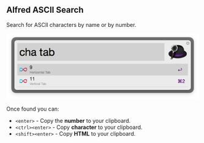 ## Alfred ASCII Search

Search for ASCII characters by name or by number.

![Screenshot](screenshot.png)

Once found you can:
* `<enter>` -  Copy the **number** to your clipboard.
* `<ctrl><enter>` - Copy **character** to your clipboard.
* `<shift><enter>` - Copy **HTML** to your clipboard.
